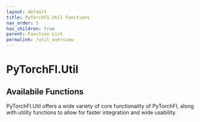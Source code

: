 ```yaml
---
layout: default
title: PyTorchFI.Util Functions
nav_order: 5
has_children: true
parent: Function List
permalink: /util_overview
---
```


# PyTorchFI.Util

## Availabile Functions

PyTorchFI.Util offers a wide variety of core functionality of PyTorchFI, along with utility functions to allow for faster integration and wide usability.
